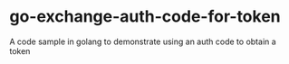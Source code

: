 # go-exchange-auth-code-for-token
A code sample in golang to demonstrate using an auth code to obtain a token
